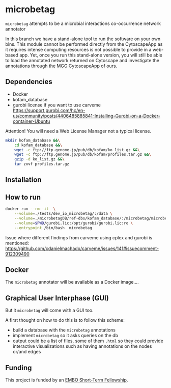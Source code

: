 # microbetag

`microbetag` attempts to be a microbial interactions co-occurrence network annotator

In this branch we have a stand-alone tool to run the software on your own bins.
This module cannot be performed directly from the CytoscapeApp as it requires intense computing resources is not possible to provide in a web-based app.
Yet, once you run this stand-alone version, you will still be able to load the annotated network returned on Cytoscape and investigate the annotations through the MGG CytoscapeApp of ours.

## Dependencies

- Docker
- kofam_database
- gurobi license if you want to use carveme 
    https://support.gurobi.com/hc/en-us/community/posts/4406485885841-Installing-Gurobi-on-a-Docker-container-Ubuntu

Attention! You will need a Web License Manager not a typical license.

```bash
mkdir kofam_database &&\
    cd kofam_database &&\
    wget -c ftp://ftp.genome.jp/pub/db/kofam/ko_list.gz &&\
    wget -c ftp://ftp.genome.jp/pub/db/kofam/profiles.tar.gz &&\
    gzip -d ko_list.gz &&\
    tar zxvf profiles.tar.gz 
```



## Installation

## How to run

```bash
docker run --rm -it  \
    --volume=./tests/dev_io_microbetag/:/data \
    --volume=./microbetagDB/ref-dbs/kofam_database/:/microbetag/microbetagDB/ref-dbs/kofam_database/ \
    --volume=$PWD/gurobi.lic:/opt/gurobi/gurobi.lic:ro \
    --entrypoint /bin/bash  microbetag

```

Issue where different findings from carveme using cplex and gurobi is mentioned:
https://github.com/cdanielmachado/carveme/issues/141#issuecomment-912309490


## Docker

The `microbetag` annotator will be available as a Docker image....

## Graphical User Interphase (GUI)

But it `microbetag` will come with a GUI too.

A first thought on how to do this is to follow this scheme:

- build a database with the `microbetag` annotations
- implement `microbetag` so it asks queries on the db
- output could be a list of files, some of them `.html` so they could provide interactive visualizations such as having annotations on the nodes or/and edges


<!-- 
modelseedpy:  
 "scikit-learn == 1.2.0",   
 version lock for pickle ML models https://github.com/ModelSEED/ModelSEEDpy/blob/dev/setup.py
 "scipy >= 1.5.4",
 yet: python3 -m pip install scikit-learn==0.24.2 is the only working to load pickle.... 

 phenotrex: scikit-learn>=0.22,<=0.23.2   https://github.com/univieCUBE/phenotrex/blob/master/requirements/prod.txt
-->


## Funding

This project is funded by an [EMBO Short-Term Fellowship](https://www.embo.org/funding/fellowships-grants-and-career-support/scientific-exchange-grants/).
